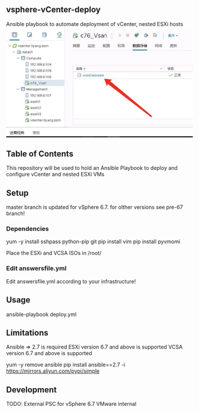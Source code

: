 ## vsphere-vCenter-deploy
Ansible playbook to automate deployment of vCenter, nested ESXi hosts
![](./img/vsan.jpg)
## Table of Contents

This repository will be used to hold an Ansible Playbook to deploy and configure vCenter and nested ESXi VMs 

## Setup

master branch is updated for vSphere 6.7.
for olther versions see pre-67 branch!

### Dependencies

yum -y  install sshpass python-pip git 
pip install vim
pip install pyvmomi

Place the ESXi and VCSA ISOs in /root/

### Edit answersfile.yml

Edit answersfile.yml according to your infrastructure!

## Usage

ansible-playbook deploy.yml

## Limitations
Ansible => 2.7 is required
ESXi version 6.7 and above is supported
VCSA version 6.7 and above is supported

yum -y remove ansible
pip install ansible==2.7 -i https://mirrors.aliyun.com/pypi/simple

## Development
TODO: External PSC for vSphere 6.7
VMware internal
